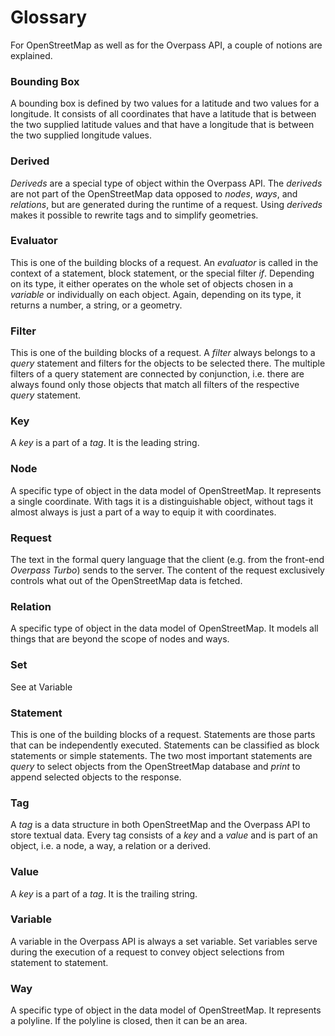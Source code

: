 Glossary
========

For OpenStreetMap as well as for the Overpass API, a couple of notions are explained.

### Bounding Box

A bounding box is defined by two values for a latitude and two values for a longitude.
It consists of all coordinates
that have a latitude that is between the two supplied latitude values
and that have a longitude that is between the two supplied longitude values.

### Derived

_Deriveds_ are a special type of object within the Overpass API.
The _deriveds_ are not part of the OpenStreetMap data opposed to _nodes_, _ways_, and _relations_,
but are generated during the runtime of a request.
Using _deriveds_ makes it possible to rewrite tags and to simplify geometries.

### Evaluator

This is one of the building blocks of a request.
An _evaluator_ is called in the context of a statement, block statement, or the special filter _if_.
Depending on its type, it either operates on the whole set of objects chosen in a _variable_ or individually on each object.
Again, depending on its type, it returns a number, a string, or a geometry.

### Filter

This is one of the building blocks of a request.
A _filter_ always belongs to a _query_ statement and filters for the objects to be selected there.
The multiple filters of a query statement are connected by conjunction,
i.e. there are always found only those objects that match all filters of the respective _query_ statement.

### Key

A _key_ is a part of a _tag_.
It is the leading string.

### Node

A specific type of object in the data model of OpenStreetMap.
It represents a single coordinate.
With tags it is a distinguishable object,
without tags it almost always is just a part of a way to equip it with coordinates.

### Request

The text in the formal query language
that the client (e.g. from the front-end _Overpass Turbo_) sends to the server.
The content of the request exclusively controls
what out of the OpenStreetMap data is fetched.

### Relation

A specific type of object in the data model of OpenStreetMap.
It models all things that are beyond the scope of nodes and ways.

### Set

See at Variable

### Statement

This is one of the building blocks of a request.
Statements are those parts that can be independently executed.
Statements can be classified as block statements or simple statements.
The two most important statements are
_query_ to select objects from the OpenStreetMap database
and _print_ to append selected objects to the response.

### Tag

A _tag_ is a data structure in both OpenStreetMap and the Overpass API to store textual data.
Every tag consists of a _key_ and a _value_
and is part of an object, i.e. a node, a way, a relation or a derived.

### Value

A _key_ is a part of a _tag_.
It is the trailing string.

### Variable

A variable in the Overpass API is always a set variable.
Set variables serve during the execution of a request
to convey object selections from statement to statement.

### Way

A specific type of object in the data model of OpenStreetMap.
It represents a polyline.
If the polyline is closed, then it can be an area.
